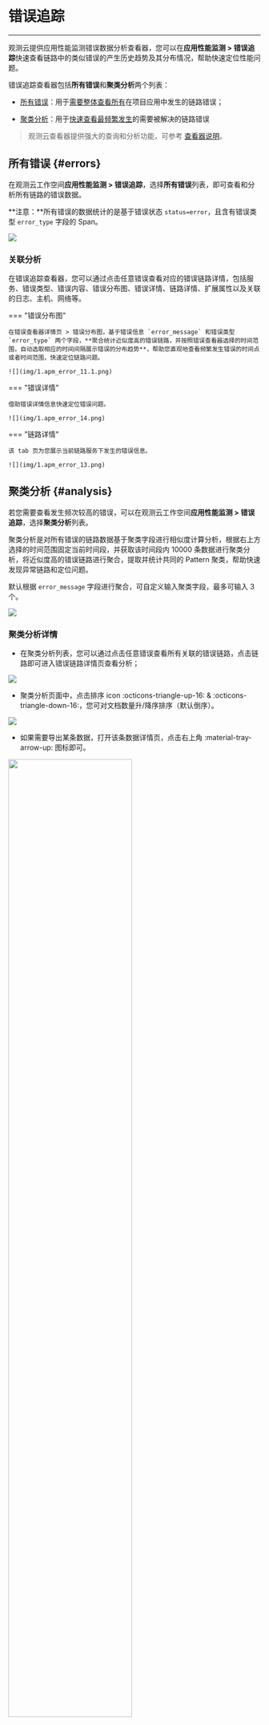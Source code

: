 # 错误追踪
---


观测云提供应用性能监测错误数据分析查看器，您可以在**应用性能监测 > 错误追踪**快速查看链路中的类似错误的产生历史趋势及其分布情况，帮助快速定位性能问题。

错误追踪查看器包括**所有错误**和**聚类分析**两个列表：

- [所有错误](#errors)：用于<u>需要整体查看所有</u>在项目应用中发生的链路错误；  

- [聚类分析](#analysis)：用于<u>快速查看最频繁发生</u>的需要被解决的链路错误

> 观测云查看器提供强大的查询和分析功能，可参考 [查看器说明](../getting-started/function-details/explorer-search.md)。

## 所有错误 {#errors}

在观测云工作空间**应用性能监测 > 错误追踪**，选择**所有错误**列表，即可查看和分析所有链路的错误数据。

**注意：**所有错误的数据统计的是基于错误状态 `status=error`，且含有错误类型 `error_type` 字段的 Span。

![](img/1.apm_error_12.png)

### 关联分析

在错误追踪查看器，您可以通过点击任意错误查看对应的错误链路详情，包括服务、错误类型、错误内容、错误分布图、错误详情、链路详情、扩展属性以及关联的日志、主机、网络等。

<div class="grid" markdown>

=== "错误分布图"

    在错误查看器详情页 > 错误分布图，基于错误信息 `error_message` 和错误类型 `error_type` 两个字段，**聚合统计近似度高的错误链路，并按照错误查看器选择的时间范围，自动选取相应的时间间隔展示错误的分布趋势**，帮助您直观地查看频繁发生错误的时间点或者时间范围，快速定位链路问题。

    ![](img/1.apm_error_11.1.png)

=== "错误详情"

    借助错误详情信息快速定位错误问题。

    ![](img/1.apm_error_14.png)

=== "链路详情"

    该 tab 页为您展示当前链路服务下发生的错误信息。

    ![](img/1.apm_error_13.png)

</div>

## 聚类分析 {#analysis}

若您需要查看发生频次较高的错误，可以在观测云工作空间**应用性能监测 > 错误追踪**，选择**聚类分析**列表。

聚类分析是对所有错误的链路数据基于聚类字段进行相似度计算分析，根据右上方选择的时间范围固定当前时间段，并获取该时间段内 10000 条数据进行聚类分析，将近似度高的错误链路进行聚合，提取并统计共同的 Pattern 聚类，帮助快速发现异常链路和定位问题。

默认根据 `error_message` 字段进行聚合，可自定义输入聚类字段，最多可输入 3 个。

![](img/1.apm_error_10.0.png)


### 聚类分析详情

- 在聚类分析列表，您可以通过点击任意错误查看所有关联的错误链路，点击链路即可进入错误链路详情页查看分析；  

![](img/1.apm_error_10.png)

- 聚类分析页面中，点击排序 icon :octicons-triangle-up-16: & :octicons-triangle-down-16:，您可对文档数量升/降序排序（默认倒序）。

![](img/error-1.png)

- 如果需要导出某条数据，打开该条数据详情页，点击右上角 :material-tray-arrow-up: 图标即可。

<img src="../img/error-0809.png" width="70%" >

## Issue 自动发现 {#issue}

基于观测云对 APM 错误追踪进行监测而产生的数据，当您启用 **Issue 自动发现**这一配置后，系统会根据不同的分组维度统计对应异常数据，并对后续类似问题的产生进行堆栈跟踪，自动浓缩，最终产生 Issue。通过该入口产生的 Issue 会帮助您直观获取问题产生的上下文和根因，大量减少解决问题的平均时间。

### 开始配置

<font size=2>**注意**：在启用该配置之前，需**先配置规则**。否则不支持启用。</font>

![](img/auto-issue.png)

:material-numeric-1-circle-outline: 数据来源：即当前配置页面的启用入口。

:material-numeric-2-circle-outline: 组合维度：基于配置字段内容组合进行归类统计，包含 `service`、`version`、`resource`、`error_type`。

基于组合维度，可添加筛选条件，观测云会针对符合条件的数据进一步作查询归类。


<img src="../img/issue-filter.png" width="70%" >

:material-numeric-3-circle-outline: 检测频率：观测云会根据您选择的频率来查询数据的时间范围，包含 5 分钟、10 分钟、15 分钟、30 分钟和 1 小时。

:material-numeric-4-circle-outline: Issue 定义：启用该配置后，Issue 将以此处的定义对外呈现。为避免信息缺失，[需依次填写](../exception/issue.md#concepts)。

其中，在 Issue 的**标题**和**描述**两处，均支持使用以下模版变量：

| 变量 | 含义 |
| --- | --- |
| `count` | 统计数量 |
| `service` | 服务名称 |
| `version` | 版本 |
| `resource` | 资源名称 |
| `error_type` | 错误类型 |
| `error_message` | 错误内容 |
| `error_stack` | 错误堆栈 |

### 查看 Issue {#display}

保存配置并启用后，由系统自动发现并产生的 Issue 会在**控制台 > [异常追踪](../exception/issue.md#auto)**处显示。

![](img/issue-auto.png)

## 更多阅读

<div class="grid cards" markdown>

- [<font color="coral"> :fontawesome-solid-arrow-right-long: &nbsp; **巧用 Issue 自动发现功能快捷响应异常**</font>](./issue-auto-generate.md)

</div>


<!--
同时，根据组合维度的不同，基于该来源产生的 Issue 会以新问题、重复问题、回归问题这三种标识进行区分，方便您的辨别。

- 新问题：与历史 Issue **不存在相同组合维度**。

![](img/auto-issue-1.png)

- 重复问题：与历史 Issue **存在有相同组合维度且 Issue 状态为 Open 或者 Pending**。同时，通过自动发现的新的数据内容会直接追加到此 Issue 回复区。

![](img/auto-issue-2.png)

- 回归问题：与历史 Issue **存在相同组合维度且 Issue 状态为 Resolved**，系统会将该 Issue 状态从 Resolved 变更为 Open。同时，通过自动发现的新的数据内容会直接追加到此 Issue 回复区。

-->